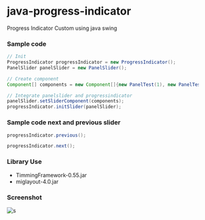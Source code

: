 # java-progress-indicator

Progress Indicator Custom using java swing

### Sample code
``` java
// Init
ProgressIndicator progressIndicator = new ProgressIndicator();
PanelSlider panelSlider = new PanelSlider();

// Create component
Component[] components = new Component[]{new PanelTest(1), new PanelTest(2), new PanelTest(3)};

// Integrate panelslider and progressindicator
panelSlider.setSliderComponent(components);
progressIndicator.initSlider(panelSlider);
```
### Sample code next and previous slider

``` java
progressIndicator.previous();

progressIndicator.next();
```
### Library Use
- TimmingFramework-0.55.jar
- miglayout-4.0.jar
### Screenshot

![s](https://user-images.githubusercontent.com/58245926/234339029-223c0fe7-2c49-4657-9852-b604b5cd4b36.png)
